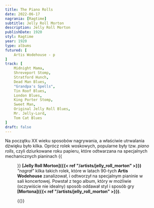 ```yaml
---
title: The Piano Rolls
date: 2022-06-17
nagrania: [Ragtime]
subtitle: Jelly Roll Morton
description: Jelly Roll Morton
publishDate: 1920
styl: Ragtime
year: 1920
type: albums
futured: [
    Artis Wodehouse - p
]
track: [
    Midnight Mama,
    Shreveport Stomp,
    Stratford Hunch,
    Dead Man Blues,
    "Grandpa's Spells",
    Tin Roof Blues,
    London Blues,
    King Porter Stomp,
    Sweet Man,
    Original Jelly Roll Blues,
    Mr. Jelly-Lord,
    Tom Cat Blues
]
draft: false
---
```

Na początku XX wieku sposobów nagrywania, a właściwie utrwalania dźwięku było kilka.
Oprócz rolek woskowych, popularne były tzw. _piano rolls_, czyli dziurkowane roku papieru,
które odtwarzana na specjalnych mechanicznych pianinach
{{<figure src="../../media/image/PlayerPianoRoll.jpg" alt="Piano Roll" title="Piano Roll">}}
__[Jelly Roll Morton]({{< ref "/artists/jelly_roll_morton" >}})__ _"nagrał"_ kilka takich rolek, które w latach 90-tych __Artis Wodehouse__ zanalizował,
i odtworzył na specjalnym pianinie w sali koncertowej. Powstał z tego album, który w możliwie (oczywiście nie idealny)
sposób oddawał styl i sposób gry __[Mortona]({{< ref "/artists/jelly_roll_morton" >}})__.

{{<youtube-playlist id="OLAK5uy_kCD6eE2Lah-qdotmBl6tcS84QIoplTqUk">}}
